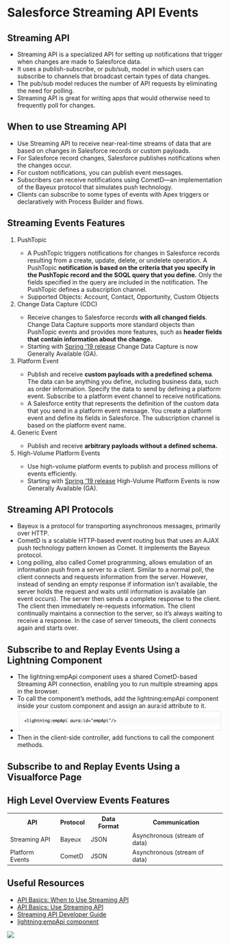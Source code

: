 # Salesforce Streaming API Events

## Streaming API
<ul>
<li>Streaming API is a specialized API for setting up notifications that trigger when changes are made to Salesforce data.</li>
<li>It uses a publish-subscribe, or pub/sub, model in which users can subscribe to channels that broadcast certain types of data changes.</li>
<li>The pub/sub model reduces the number of API requests by eliminating the need for polling.</li>
<li>Streaming API is great for writing apps that would otherwise need to frequently poll for changes.</li>
</ul>

## When to use Streaming API
<ul>
<li>Use Streaming API to receive near-real-time streams of data that are based on changes in Salesforce records or custom payloads.</li>
<li>For Salesforce record changes, Salesforce publishes notifications when the changes occur.</li>
<li>For custom notifications, you can publish event messages.</li>
<li>Subscribers can receive notifications using CometD—an implementation of the Bayeux protocol that simulates push technology.</li>
<li>Clients can subscribe to some types of events with Apex triggers or declaratively with Process Builder and flows.</li>
</ul>

## Streaming Events Features
<ol type="1">

<li>PushTopic</li>
<ul>
<li>A PushTopic triggers notifications for changes in Salesforce records resulting from a create, update, delete, or undelete operation. A PushTopic <b>notification is based on the criteria that you specify in the PushTopic record and the SOQL query that you define.</b> Only the fields specified in the query are included in the notification. The PushTopic defines a subscription channel.</li>
<li>Supported Objects: Account, Contact, Opportunity, Custom Objects</li>
</ul>

<li>Change Data Capture (CDC)</li>
<ul>
<li>Receive changes to Salesforce records <b>with all changed fields</b>. Change Data Capture supports more standard objects than PushTopic events and provides more features, such as <b>header fields that contain information about the change.</b></li>
<li>Starting with <a href="https://releasenotes.docs.salesforce.com/en-us/spring19/release-notes/rn_data_change_events.htm" target="_blank" alt="Spring '19 release">Spring '19 release</a> Change Data Capture is now Generally Available (GA).</li>
</ul>

<li>Platform Event</li>
<ul>
<li>Publish and receive <b>custom payloads with a predefined schema</b>. The data can be anything you define, including business data, such as order information. Specify the data to send by defining a platform event. Subscribe to a platform event channel to receive notifications.</li>
<li>A Salesforce entity that represents the definition of the custom data that you send in a platform event message. You create a platform event and define its fields in Salesforce. The subscription channel is based on the platform event name.</li>
</ul>

<li>Generic Event</li>
<ul>
<li>Publish and receive <b>arbitrary payloads without a defined schema.</b></li>
</ul>

<li>High-Volume Platform Events</li>
<ul>
<li>Use high-volume platform events to publish and process millions of events efficiently.</li>
<li>Starting with <a href="https://releasenotes.docs.salesforce.com/en-us/spring19/release-notes/rn_messaging_high_volume_events.htm" target="_blank" alt="Spring '19 release">Spring '19 release</a> High-Volume Platform Events is now Generally Available (GA).</li>
</ul>

</ol>

## Streaming API Protocols
<ul>
<li>Bayeux is a protocol for transporting asynchronous messages, primarily over HTTP.</li>
<li>CometD is a scalable HTTP-based event routing bus that uses an AJAX push technology pattern known as Comet. It implements the Bayeux protocol.</li>
<li>Long polling, also called Comet programming, allows emulation of an information push from a server to a client. Similar to a normal poll, the client connects and requests information from the server. However, instead of sending an empty response if information isn't available, the server holds the request and waits until information is available (an event occurs). The server then sends a complete response to the client. The client then immediately re-requests information. The client continually maintains a connection to the server, so it’s always waiting to receive a response. In the case of server timeouts, the client connects again and starts over.</li>
</ul>

## Subscribe to and Replay Events Using a Lightning Component
<ul>
<li>The lightning:empApi component uses a shared CometD-based Streaming API connection, enabling you to run multiple
streaming apps in the browser.</li>
<li>To call the component’s methods, add the lightning:empApi component inside your custom component and assign an aura:id
attribute to it.</li>
<li><img src="supportedimages/Lightning_empApi.png"/></li>
<li>Then in the client-side controller, add functions to call the component methods.</li>
</ul>

## Subscribe to and Replay Events Using a Visualforce Page



## High Level Overview Events Features
<table>
	<tr>
		<th>API</th>
		<th>Protocol</th>
		<th>Data Format</th>
		<th>Communication</th>
	</tr>
	<tr>
		<td>Streaming API</td>
		<td>Bayeux</td>
		<td>JSON</td>
		<td>Asynchronous (stream of data)</td>
	</tr>
	<tr>
		<td>Platform Events</td>
		<td>CometD</td>
		<td>JSON</td>
		<td>Asynchronous (stream of data)</td>
	</tr>
</table>




## Useful Resources
<ul>
<li><a href="https://trailhead.salesforce.com/content/learn/modules/api_basics/api_basics_overview" target="_blank" alt="API Basics: When to Use Streaming API">API Basics: When to Use Streaming API</a></li>
<li><a href="https://trailhead.salesforce.com/content/learn/modules/api_basics/api_basics_streaming" target="_blank" alt="API Basics: Use Streaming API">API Basics: Use Streaming API</a></li>
<li><a href="https://developer.salesforce.com/docs/atlas.en-us.api_streaming.meta/api_streaming/intro_stream.htm" target="_blank" alt="Streaming API Developer Guide">Streaming API Developer Guide</a></li>
<li><a href="https://developer.salesforce.com/docs/component-library/bundle/lightning:empApi/documentation" target="_blank" alt="lightning:empApi component">lightning:empApi component</a></li>
</ul>

<img src="supportedimages/118.png"/>
